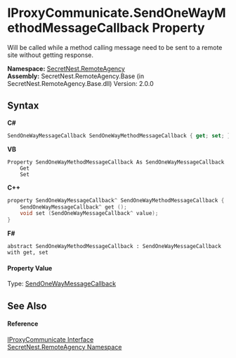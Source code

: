 # IProxyCommunicate.SendOneWayMethodMessageCallback Property 
 

Will be called while a method calling message need to be sent to a remote site without getting response.

**Namespace:**&nbsp;<a href="N_SecretNest_RemoteAgency">SecretNest.RemoteAgency</a><br />**Assembly:**&nbsp;SecretNest.RemoteAgency.Base (in SecretNest.RemoteAgency.Base.dll) Version: 2.0.0

## Syntax

**C#**<br />
``` C#
SendOneWayMessageCallback SendOneWayMethodMessageCallback { get; set; }
```

**VB**<br />
``` VB
Property SendOneWayMethodMessageCallback As SendOneWayMessageCallback
	Get
	Set
```

**C++**<br />
``` C++
property SendOneWayMessageCallback^ SendOneWayMethodMessageCallback {
	SendOneWayMessageCallback^ get ();
	void set (SendOneWayMessageCallback^ value);
}
```

**F#**<br />
``` F#
abstract SendOneWayMethodMessageCallback : SendOneWayMessageCallback with get, set

```


#### Property Value
Type: <a href="T_SecretNest_RemoteAgency_SendOneWayMessageCallback">SendOneWayMessageCallback</a>

## See Also


#### Reference
<a href="T_SecretNest_RemoteAgency_IProxyCommunicate">IProxyCommunicate Interface</a><br /><a href="N_SecretNest_RemoteAgency">SecretNest.RemoteAgency Namespace</a><br />